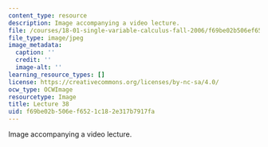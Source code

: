 ```yaml
---
content_type: resource
description: Image accompanying a video lecture.
file: /courses/18-01-single-variable-calculus-fall-2006/f69be02b506ef6521c182e317b7917fa_lec38.jpg
file_type: image/jpeg
image_metadata:
  caption: ''
  credit: ''
  image-alt: ''
learning_resource_types: []
license: https://creativecommons.org/licenses/by-nc-sa/4.0/
ocw_type: OCWImage
resourcetype: Image
title: Lecture 38
uid: f69be02b-506e-f652-1c18-2e317b7917fa
---
```

Image accompanying a video lecture.